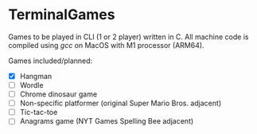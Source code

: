 # TerminalGames
Games to be played in CLI (1 or 2 player) written in C. All machine code is compiled using *gcc* on MacOS with M1 processor (ARM64).

Games included/planned:
 - [x] Hangman
 - [ ] Wordle
 - [ ] Chrome dinosaur game
 - [ ] Non-specific platformer (original Super Mario Bros. adjacent)
 - [ ] Tic-tac-toe
 - [ ] Anagrams game (NYT Games Spelling Bee adjacent)
